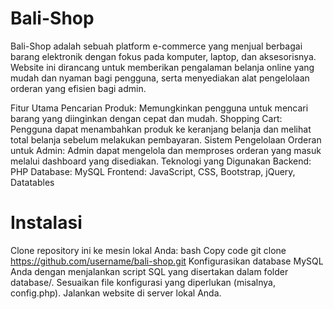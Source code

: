 # Bali-Shop

Bali-Shop adalah sebuah platform e-commerce yang menjual berbagai barang elektronik dengan fokus pada komputer, laptop, dan aksesorisnya. Website ini dirancang untuk memberikan pengalaman belanja online yang mudah dan nyaman bagi pengguna, serta menyediakan alat pengelolaan orderan yang efisien bagi admin.

Fitur Utama
Pencarian Produk: Memungkinkan pengguna untuk mencari barang yang diinginkan dengan cepat dan mudah.
Shopping Cart: Pengguna dapat menambahkan produk ke keranjang belanja dan melihat total belanja sebelum melakukan pembayaran.
Sistem Pengelolaan Orderan untuk Admin: Admin dapat mengelola dan memproses orderan yang masuk melalui dashboard yang disediakan.
Teknologi yang Digunakan
Backend: PHP
Database: MySQL
Frontend: JavaScript, CSS, Bootstrap, jQuery, Datatables

# Instalasi

Clone repository ini ke mesin lokal Anda:
bash
Copy code
git clone https://github.com/username/bali-shop.git
Konfigurasikan database MySQL Anda dengan menjalankan script SQL yang disertakan dalam folder database/.
Sesuaikan file konfigurasi yang diperlukan (misalnya, config.php).
Jalankan website di server lokal Anda.

